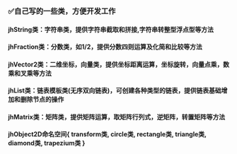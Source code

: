 ### ✅自己写的一些类，方便开发工作  
#### jhString类：字符串类，提供字符串截取和拼接,字符串转整型浮点型等方法
#### jhFraction类：分数类，如1/2，提供分数四则运算及化简和比较等方法
#### jhVector2类：二维坐标，向量类，提供坐标距离运算，坐标旋转，向量点乘，数乘和叉乘等方法
#### jhList类：链表模板类(无序双向链表)，可创建各种类型的链表，提供链表基础增加和删除节点的操作
#### jhMatrix类：矩阵类，提供矩阵运算，取矩阵行列式，逆矩阵，转置矩阵等方法
#### jhObject2D命名空间{ transform类, circle类, rectangle类, triangle类, diamond类, trapezium类 }
